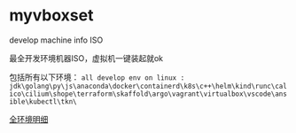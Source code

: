 # myvboxset

 develop machine info ISO

 最全开发环境机器ISO，虚拟机一键装起就ok

包括所有以下环境：
`all develop env on linux : jdk\golang\py\js\anaconda\docker\containerd\k8s\c++\helm\kind\runc\calico\cilium\shope\terraform\skaffold\argo\vagrant\virtualbox\vscode\ansible\kubectl\tkn\`


[全环境明细](./LocalHostREADME.md)